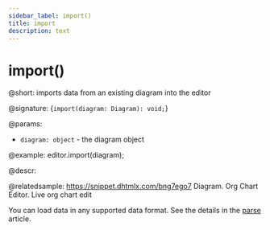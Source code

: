 ```yaml
---
sidebar_label: import()
title: import
description: text
---
```


# import()

@short: imports data from an existing diagram into the editor

@signature: {`import(diagram: Diagram): void;`}

@params:
- `diagram: object` - the diagram object

@example:
editor.import(diagram);

@descr:

@relatedsample:
https://snippet.dhtmlx.com/bng7ego7 Diagram. Org Chart Editor. Live org chart edit

You can load data in any supported data format. See the details in the [parse](api/data/methods/parse.md) article.
